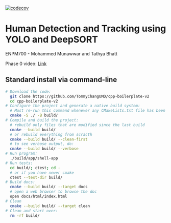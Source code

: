 [![codecov](https://codecov.io/gh/tathya7/ENPM700-Group13-Midterm/graph/badge.svg?token=8q9D5e03Sl)](https://codecov.io/gh/tathya7/ENPM700-Group13-Midterm)

# Human Detection and Tracking using YOLO and DeepSORT

ENPM700 - Mohammed Munawwar and Tathya Bhatt


Phase 0 video: [Link](https://drive.google.com/file/d/1VtF8H3G0kN9BVF_SDWpRZ3BodRa7rdug/view?usp=sharing)<br>




## Standard install via command-line

```bash
# Download the code:
  git clone https://github.com/TommyChangUMD/cpp-boilerplate-v2
  cd cpp-boilerplate-v2
# Configure the project and generate a native build system:
  # Must re-run this command whenever any CMakeLists.txt file has been changed.
  cmake -S ./ -B build/
# Compile and build the project:
  # rebuild only files that are modified since the last build
  cmake --build build/
  # or rebuild everything from scracth
  cmake --build build/ --clean-first
  # to see verbose output, do:
  cmake --build build/ --verbose
# Run program:
  ./build/app/shell-app
# Run tests:
  cd build/; ctest; cd -
  # or if you have newer cmake
  ctest --test-dir build/
# Build docs:
  cmake --build build/ --target docs
  # open a web browser to browse the doc
  open docs/html/index.html
# Clean
  cmake --build build/ --target clean
# Clean and start over:
  rm -rf build/
```
